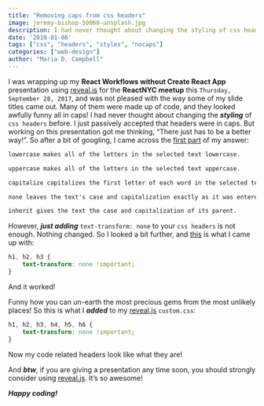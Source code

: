 ```yaml
---
title: "Removing caps from css headers"
image: jeremy-bishop-50060-unsplash.jpg
description: I had never thought about changing the styling of css headers before.
date: '2019-01-08'
tags: ["css", "headers", "styles", "nocaps"]
categories: ["web-design"]
author: "Maria D. Campbell"
---
```


I was wrapping up my **React Workflows without Create React App** presentation using [reveal.js](https://revealjs.com/#/) for the **ReactNYC meetup** this `Thursday, September 28, 2017`, and was not pleased with the way some of my slide titles came out. Many of them were made up of code, and they looked awfully funny all in caps! I had never thought about changing the ***styling*** of `css headers` before. I just passively accepted that headers were in caps. But working on this presentation got me thinking, “There just has to be a better way!”. So after a bit of googling, I came across the [first part](https://css-tricks.com/almanac/properties/t/text-transform/) of my answer:

```markdown
lowercase makes all of the letters in the selected text lowercase.

uppercase makes all of the letters in the selected text uppercase.

capitalize capitalizes the first letter of each word in the selected text.

none leaves the text's case and capitalization exactly as it was entered.

inherit gives the text the case and capitalization of its parent.
```

However, ***just adding*** `text-transform: none` to your `css headers` is not enough. Nothing changed. So I looked a bit further, and [this](https://kriesi.at/support/topic/remove-caps-in-headings-enfold-theme/) is what I came up with:

```css
h1, h2, h3 {
    text-transform: none !important;
}
```

And it worked!

Funny how you can un-earth the most precious gems from the most unlikely places! So this is what I ***added*** to my [reveal.js](https://revealjs.com/#/) `custom.css`:

```css
h1, h2, h3, h4, h5, h6 {
    text-transform: none !important;
}
```

Now my code related headers look like what they are!

And ***btw***, if you are giving a presentation any time soon, you should strongly consider using [reveal.js](https://revealjs.com/#/). It’s so awesome!

***Happy coding!***
